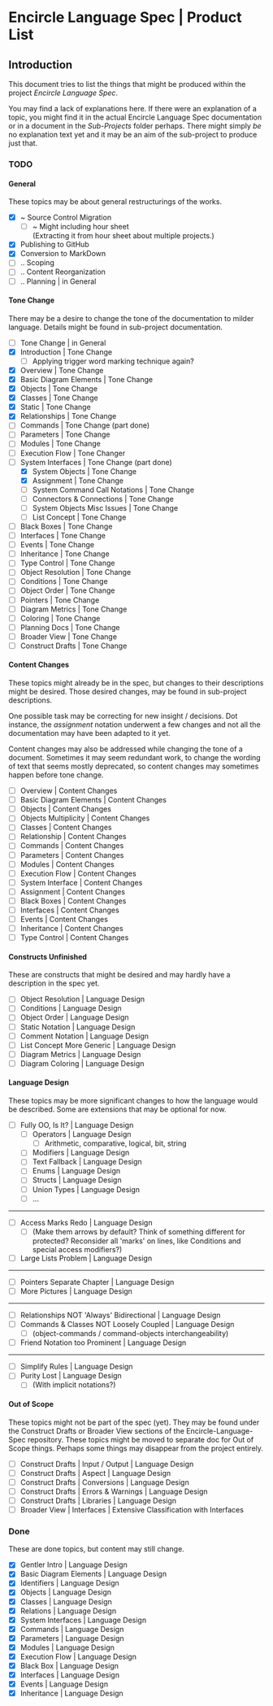 ﻿Encircle Language Spec | Product List
=====================================


Introduction
------------

This document tries to list the things that might be produced within the project *Encircle Language Spec*.

You may find a lack of explanations here. If there were an explanation of a topic, you might find it in the actual Encircle Language Spec documentation or in a document in the *Sub-Projects* folder perhaps. There might simply *be* no explanation text yet and it may be an aim of the sub-project to produce just that.

### TODO

#### General

These topics may be about general restructurings of the works.

- [x] ~ Source Control Migration
    - [ ] ~ Might including hour sheet  
            (Extracting it from hour sheet about multiple projects.)
- [x] Publishing to GitHub
- [x] Conversion to MarkDown
- [ ] .. Scoping
- [ ] .. Content Reorganization
- [ ] .. Planning | in General

#### Tone Change

There may be a desire to change the tone of the documentation to milder language. Details might be found in sub-project documentation.

- [ ] Tone Change | in General
- [x] Introduction | Tone Change
    - [ ] Applying trigger word marking technique again?
- [x] Overview | Tone Change
- [x] Basic Diagram Elements | Tone Change
- [x] Objects | Tone Change
- [x] Classes | Tone Change
- [x] Static | Tone Change
- [x] Relationships | Tone Change
- [ ] Commands | Tone Change (part done)
- [ ] Parameters | Tone Change
- [ ] Modules | Tone Change
- [ ] Execution Flow | Tone Changer
- [ ] System Interfaces | Tone Change (part done)
    - [x] System Objects | Tone Change
    - [x] Assignment | Tone Change
    - [ ] System Command Call Notations | Tone Change
    - [ ] Connectors & Connections | Tone Change
    - [ ] System Objects Misc Issues | Tone Change
    - [ ] List Concept | Tone Change
- [ ] Black Boxes | Tone Change
- [ ] Interfaces | Tone Change
- [ ] Events | Tone Change
- [ ] Inheritance | Tone Change
- [ ] Type Control | Tone Change
- [ ] Object Resolution | Tone Change
- [ ] Conditions | Tone Change
- [ ] Object Order | Tone Change
- [ ] Pointers | Tone Change
- [ ] Diagram Metrics | Tone Change
- [ ] Coloring | Tone Change
- [ ] Planning Docs | Tone Change
- [ ] Broader View | Tone Change
- [ ] Construct Drafts | Tone Change

#### Content Changes

These topics might already be in the spec, but changes to their descriptions might be desired. Those desired changes, may be found in sub-project descriptions.

One possible task may be correcting for new insight / decisions. Dot instance, the *assignment* notation underwent a few changes and not all the documentation may have been adapted to it yet.

Content changes may also be addressed while changing the tone of a document. Sometimes it may seem redundant work, to change the wording of text that seems mostly deprecated, so content changes may sometimes happen before tone change.

- [ ] Overview | Content Changes
- [ ] Basic Diagram Elements | Content Changes
- [ ] Objects | Content Changes
- [ ] Objects Multiplicity | Content Changes
- [ ] Classes | Content Changes
- [ ] Relationship | Content Changes
- [ ] Commands | Content Changes
- [ ] Parameters | Content Changes
- [ ] Modules | Content Changes
- [ ] Execution Flow | Content Changes
- [ ] System Interface | Content Changes
- [ ] Assignment | Content Changes
- [ ] Black Boxes | Content Changes
- [ ] Interfaces | Content Changes
- [ ] Events | Content Changes
- [ ] Inheritance | Content Changes
- [ ] Type Control | Content Changes

#### Constructs Unfinished

These are constructs that might be desired and may hardly have a description in the spec yet.

- [ ] Object Resolution | Language Design
- [ ] Conditions | Language Design
- [ ] Object Order | Language Design
- [ ] Static Notation | Language Design
- [ ] Comment Notation | Language Design
- [ ] List Concept More Generic | Language Design
- [ ] Diagram Metrics | Language Design
- [ ] Diagram Coloring | Language Design

#### Language Design

These topics may be more significant changes to how the language would be described. Some are extensions that may be optional for now.

- [ ] Fully OO, Is It? | Language Design
    - [ ] Operators | Language Design
        - [ ] Arithmetic, comparative, logical, bit, string
    - [ ] Modifiers | Language Design
    - [ ] Text Fallback | Language Design
    - [ ] Enums | Language Design
    - [ ] Structs | Language Design
    - [ ] Union Types | Language Design
    - [ ] ...
-----
- [ ] Access Marks Redo | Language Design
    - [ ] (Make them arrows by default? Think of something different for protected? Reconsider all 'marks' on lines, like Conditions and special access modifiers?)
- [ ] Large Lists Problem | Language Design
-----
- [ ] Pointers Separate Chapter | Language Design
- [ ] More Pictures | Language Design
-----
- [ ] Relationships NOT 'Always' Bidirectional | Language Design
- [ ] Commands & Classes NOT Loosely Coupled | Language Design
    - [ ] (object-commands / command-objects interchangeability)
- [ ] Friend Notation too Prominent | Language Design
-----
- [ ] Simplify Rules | Language Design
- [ ] Purity Lost | Language Design
    - [ ] (With implicit notations?)

#### Out of Scope

These topics might not be part of the spec (yet). They may be found under the Construct Drafts or Broader View sections of the Encircle-Language-Spec repository. These topics might be moved to separate doc for Out of Scope things. Perhaps some things may disappear from the project entirely.

- [ ] Construct Drafts | Input / Output | Language Design
- [ ] Construct Drafts | Aspect | Language Design
- [ ] Construct Drafts | Conversions | Language Design
- [ ] Construct Drafts | Errors & Warnings | Language Design
- [ ] Construct Drafts | Libraries | Language Design
- [ ] Broader View | Interfaces | Extensive Classification with Interfaces

### Done

These are done topics, but content may still change.

- [x] Gentler Intro | Language Design
- [x] Basic Diagram Elements | Language Design
- [x] Identifiers | Language Design
- [x] Objects | Language Design
- [x] Classes | Language Design
- [x] Relations | Language Design
- [x] System Interfaces | Language Design
- [x] Commands | Language Design
- [x] Parameters | Language Design
- [x] Modules | Language Design
- [x] Execution Flow | Language Design
- [x] Black Box | Language Design
- [x] Interfaces | Language Design
- [x] Events | Language Design
- [x] Inheritance | Language Design